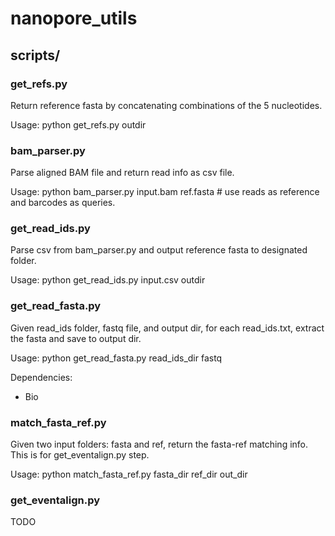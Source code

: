 # nanopore_utils

## scripts/
### get_refs.py
Return reference fasta by concatenating combinations of the 5 nucleotides.

Usage:
python get_refs.py outdir

### bam_parser.py
Parse aligned BAM file and return read info as csv file.

Usage:
python bam_parser.py input.bam ref.fasta # use reads as reference and barcodes as queries.

### get_read_ids.py
Parse csv from bam_parser.py and output reference fasta to designated folder.

Usage:
python get_read_ids.py input.csv outdir

### get_read_fasta.py
Given read_ids folder, fastq file, and output dir, for each read_ids.txt, extract the fasta and save to output dir.

Usage:
python get_read_fasta.py read_ids_dir fastq

Dependencies:
- Bio

### match_fasta_ref.py
Given two input folders: fasta and ref, return the fasta-ref matching info. This is for get_eventalign.py step.

Usage:
python match_fasta_ref.py fasta_dir ref_dir out_dir


### get_eventalign.py

TODO
